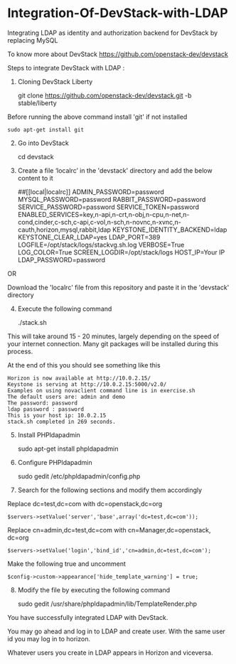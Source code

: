 # Integration-Of-DevStack-with-LDAP
Integrating LDAP as identity and authorization backend for DevStack by replacing MySQL

To know more about DevStack https://github.com/openstack-dev/devstack

Steps to integrate DevStack with LDAP :

1) Cloning DevStack Liberty

    git clone https://github.com/openstack-dev/devstack.git -b stable/liberty
  
  Before running the above command install 'git' if not installed
  
    sudo apt-get install git

2) Go into DevStack

    cd devstack

3) Create a file ‘localrc’ in the 'devstack' directory and add the below content to it

    ##[[local|localrc]]
    ADMIN_PASSWORD=password
    MYSQL_PASSWORD=password
    RABBIT_PASSWORD=password
    SERVICE_PASSWORD=password
    SERVICE_TOKEN=password
    ENABLED_SERVICES=key,n-api,n-crt,n-obj,n-cpu,n-net,n-cond,cinder,c-sch,c-api,c-vol,n-sch,n-novnc,n-xvnc,n-cauth,horizon,mysql,rabbit,ldap
    KEYSTONE_IDENTITY_BACKEND=ldap
    KEYSTONE_CLEAR_LDAP=yes
    LDAP_PORT=389
    LOGFILE=/opt/stack/logs/stackvg.sh.log
    VERBOSE=True
    LOG_COLOR=True
    SCREEN_LOGDIR=/opt/stack/logs
    HOST_IP=Your IP
    LDAP_PASSWORD=password
    
  OR
  
  Download the 'localrc' file from this repository and paste it in the 'devstack' directory

4) Execute the following command

    ./stack.sh

  This will take around 15 - 20 minutes, largely depending on the speed of your internet connection. Many git packages will be installed during this process.
  
  At the end of this you should see something like this
  
    Horizon is now available at http://10.0.2.15/ 
    Keystone is serving at http://10.0.2.15:5000/v2.0/ 
    Examples on using novaclient command line is in exercise.sh 
    The default users are: admin and demo 
    The password: password 
    ldap password : password 
    This is your host ip: 10.0.2.15 
    stack.sh completed in 269 seconds. 

5) Install PHPldapadmin

    sudo apt-get install phpldapadmin

6) Configure PHPldapadmin

    sudo gedit /etc/phpldapadmin/config.php
    
7) Search for the following sections and modify them accordingly

  Replace dc=test,dc=com with dc=openstack,dc=org

    $servers->setValue('server','base',array('dc=test,dc=com'));

  Replace cn=admin,dc=test,dc=com with cn=Manager,dc=openstack, dc=org

    $servers->setValue('login','bind_id','cn=admin,dc=test,dc=com');

  Make the following true and uncomment

    $config->custom->appearance['hide_template_warning'] = true;

8) Modify the file by executing the following command

    sudo gedit /usr/share/phpldapadmin/lib/TemplateRender.php
    
 You have successfully integrated LDAP with DevStack.
 
 You may go ahead and log in to LDAP and create user. With the same user id you may log in to horizon.
 
 Whatever users you create in LDAP appears in Horizon and viceversa.
